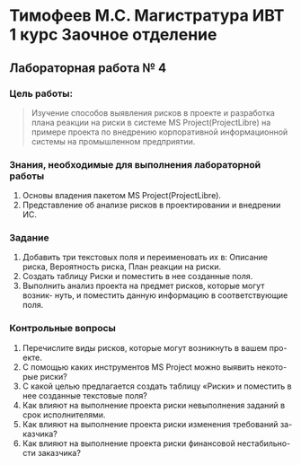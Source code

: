 # Тимофеев М.С. Магистратура ИВТ 1 курс Заочное отделение

## Лабораторная работа № 4

### Цель работы: 

> Изучение способов выявления рисков в проекте и разработка плана
> реакции на риски в системе MS Project(ProjectLibre) на примере проекта
> по внедрению
> корпоративной информационной системы на промышленном предприятии.

### Знания, необходимые для выполнения лабораторной работы

1. Основы владения пакетом MS Project(ProjectLibre).
2. Представление об анализе рисков в проектировании и внедрении ИС.

### Задание

1. Добавить три текстовых поля и переименовать их в: Описание риска,
   Вероятность риска, План реакции на риски.
2. Создать таблицу Риски и поместить в нее созданные поля.
3. Выполнить анализ проекта на предмет рисков, которые могут возник-
   нуть, и поместить данную информацию в соответствующие поля.



### Контрольные вопросы
1. Перечислите виды рисков, которые могут возникнуть в вашем про-
   екте.
2. С помощью каких инструментов MS Project можно выявить некото-
   рые риски?
3. С какой целью предлагается создать таблицу «Риски» и поместить в
   нее созданные текстовые поля?
4. Как влияют на выполнение проекта риски невыполнения заданий в
   срок исполнителями.
5. Как влияют на выполнение проекта риски изменения требований за-
   казчика?
6. Как влияют на выполнение проекта риски финансовой нестабильно-
   сти заказчика?